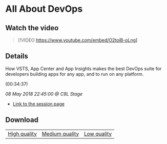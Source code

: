 # All About DevOps

## Watch the video
> [!VIDEO https://www.youtube.com/embed/O2toiB-oLng]

## Details

<p>How VSTS, App Center and App Insights makes the best DevOps suite for developers building apps for any app, and to run on any platform.</p> (00:34:37)

*08 May 2018 22:45:00 @ C9L Stage*

- [Link to the session page](https://channel9.msdn.com/Events/Build/2018/All-About-DevOps)

## Download

||||
|:--:|:----:|:-:|
|[High quality](https://sec.ch9.ms/ch9/744e/7283c2b7-55cc-4249-a093-92b7c0d7744e/Build2018AllAboutDevOpsDonovanBrown_high.mp4)|[Medium quality](https://sec.ch9.ms/ch9/744e/7283c2b7-55cc-4249-a093-92b7c0d7744e/Build2018AllAboutDevOpsDonovanBrown_mid.mp4)|[Low quality](https://sec.ch9.ms/ch9/744e/7283c2b7-55cc-4249-a093-92b7c0d7744e/Build2018AllAboutDevOpsDonovanBrown.mp4)